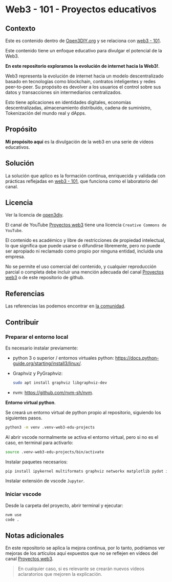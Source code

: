 # Web3 - 101 - Proyectos educativos

## Contexto

Este es contenido dentro de [Open3DIY.org](https://github.com/open3diy/org/blob/main/README.md) y se relaciona con [web3 - 101](https://github.com/open3diy/web3-101/blob/main/README.md).

Este contenido tiene un enfoque educativo para divulgar el potencial de la Web3.

**En este repositorio exploramos la evolución de internet hacia la Web3!**.

Web3 representa la evolución de internet hacia un modelo descentralizado basado en tecnologías como blockchain, contratos inteligentes y redes peer-to-peer. Su propósito es devolver a los usuarios el control sobre sus datos y transacciones sin intermediarios centralizados.

Esto tiene aplicaciones en identidades digitales, economías descentralizadas, almacenamiento distribuido, cadena de suministro, Tokenización del mundo real y dApps.

## Propósito

**Mi propósito aquí** es la divulgación de la web3 en una serie de vídeos educativos.

## Solución

La solución que aplico es la formación continua, enriquecida y validada con prácticas reflejadas en [web3 - 101](https://github.com/open3diy/web3-101/blob/main/README.md), que funciona como el laboratorio del canal.

## Licencia

Ver la licencia de [open3diy](https://github.com/open3diy/org/blob/main/LICENSE).

El canal de YouTube [Proyectos web3](https://www.youtube.com/@proyectos-web3) tiene una licencia `Creative Commons de YouTube`.

El contenido es académico y libre de restricciones de propiedad intelectual, lo que significa que puede usarse o difundirse libremente, pero no puede ser apropiado ni reclamado como propio por ninguna entidad, incluida una empresa.

No se permite el uso comercial del contenido, y cualquier reproducción parcial o completa debe incluir una mención adecuada del canal [Proyectos web3](https://www.youtube.com/@proyectos-web3) o de este repositorio de github.

## Referencias

Las referencias las podemos encontrar en [la comunidad](https://github.com/open3diy/web3-101/blob/main/COMMUNITY.md).

## Contribuir

### Preparar el entorno local

Es necesario instalar previamente:

* python 3 o superior / entornos virtuales python: <https://docs.python-guide.org/starting/install3/linux/>.
* Graphviz y PyGraphviz:

  ```bash
  sudo apt install graphviz libgraphviz-dev
  ```

* nvm: <https://github.com/nvm-sh/nvm>.

**Entorno virtual python**.

Se creará un entorno virtual de python propio al repositorio, siguiendo los siguientes pasos.

```bash
python3 -m venv .venv-web3-edu-projects
```

Al abrir vscode normalmente se activa el entorno virtual, pero si no es el caso, en terminal para activarlo:

```bash
source .venv-web3-edu-projects/bin/activate
```

Instalar paquetes necesarios:

```bash
pip install ipykernel multiformats graphviz networkx matplotlib pydot ipympl pygraphviz
```

Instalar extensión de vscode `Jupyter`.

### Iniciar vscode

Desde la carpeta del proyecto, abrir terminal y ejecutar:

```bash
nvm use
code .
```

## Notas adicionales

En este repositorio se aplica la mejora continua, por lo tanto, podríamos ver mejoras de los artículos aquí expuestos que no se reflejen en vídeos del canal [Proyectos web3](https://www.youtube.com/@proyectos-web3).

> En cualquier caso, si es relevante se crearán nuevos vídeos aclaratorios que mejoren la explicación.
